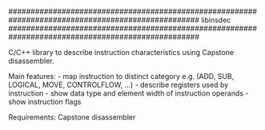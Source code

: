 ###################################################################################################
libinsdec
###################################################################################################

C/C++ library to describe instruction characteristics using Capstone disassembler.

Main features:
	- map instruction to distinct category e.g. (ADD, SUB, LOGICAL, MOVE, CONTROLFLOW, ...)
	- describe registers used by instruction
	- show data type and element width of instruction operands
	- show instruction flags

Requirements:
	Capstone disassembler
	


